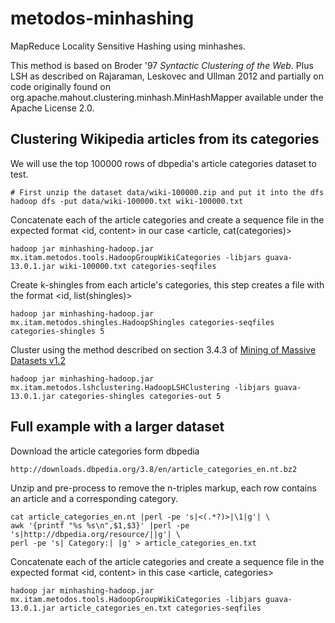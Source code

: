 metodos-minhashing
==================

MapReduce Locality Sensitive Hashing using minhashes.

This method is based on Broder '97 _Syntactic Clustering of the Web_.
Plus LSH as described on Rajaraman, Leskovec and Ullman 2012
and partially on code originally found on org.apache.mahout.clustering.minhash.MinHashMapper
available under the Apache License 2.0.


## Clustering Wikipedia articles from its categories

We will use the top 100000 rows of dbpedia's article categories dataset to test. 

```
# First unzip the dataset data/wiki-100000.zip and put it into the dfs
hadoop dfs -put data/wiki-100000.txt wiki-100000.txt 
```

Concatenate each of the article categories and create a sequence file in the expected format <id, content> 
in our case <article, cat(categories)>

```
hadoop jar minhashing-hadoop.jar mx.itam.metodos.tools.HadoopGroupWikiCategories -libjars guava-13.0.1.jar wiki-100000.txt categories-seqfiles
```

Create k-shingles from each article's categories, this step creates a file with the format <id, list(shingles)>

```
hadoop jar minhashing-hadoop.jar mx.itam.metodos.shingles.HadoopShingles categories-seqfiles categories-shingles 5
```

Cluster using the method described on section 3.4.3 of [Mining of Massive Datasets v1.2](http://infolab.stanford.edu/~ullman/mmds.html)

```
hadoop jar minhashing-hadoop.jar mx.itam.metodos.lshclustering.HadoopLSHClustering -libjars guava-13.0.1.jar categories-shingles categories-out 5
```

## Full example with a larger dataset

Download the article categories form dbpedia

```
http://downloads.dbpedia.org/3.8/en/article_categories_en.nt.bz2
```

Unzip and pre-process to remove the n-triples markup, each row contains an article and a corresponding category.

```
cat article_categories_en.nt |perl -pe 's|<(.*?)>|\1|g'| \
awk '{printf "%s %s\n",$1,$3}' |perl -pe 's|http://dbpedia.org/resource/||g'| \
perl -pe 's| Category:| |g' > article_categories_en.txt
```

Concatenate each of the article categories and create a sequence file in the expected format <id, content> in this case <article, categories>

```
hadoop jar minhashing-hadoop.jar mx.itam.metodos.tools.HadoopGroupWikiCategories -libjars guava-13.0.1.jar article_categories_en.txt categories-seqfiles
```
